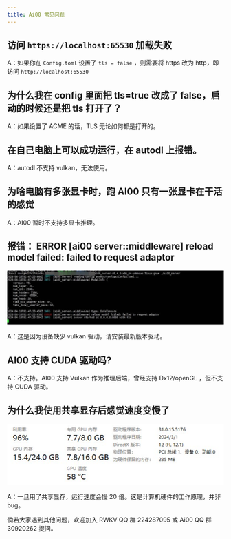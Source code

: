 ```yaml
---
title: Ai00 常见问题
---
```


## 访问 `https://localhost:65530` 加载失败

A：如果你在 `Config.toml` 设置了 `tls = false` ，则需要将 https 改为 http，即访问 `http://localhost:65530`

## 为什么我在 config 里面把 tls=true 改成了 false，启动的时候还是把 tls 打开了？

A：如果设置了 ACME 的话，TLS 无论如何都是打开的。

## 在自己电脑上可以成功运行，在 autodl 上报错。

A：autodl 不支持 vulkan，无法使用。

## 为啥电脑有多张显卡时，跑 AI00 只有一张显卡在干活的感觉

A：AI00 暂时不支持多显卡推理。

## 报错： ERROR [ai00 server::middleware] reload model failed: failed to request adaptor

![alt text](./imgs/Ai00-qa.jpg)

A：这是因为设备缺少 vulkan 驱动，请安装最新版本驱动。

## AI00 支持 CUDA 驱动吗?

A：不支持。AI00 支持 Vulkan 作为推理后端，曾经支持 Dx12/openGL ，但不支持 CUDA 驱动。

## 为什么我使用共享显存后感觉速度变慢了

![alt text](./imgs/ai00-qa1.png)

A：一旦用了共享显存，运行速度会慢 20 倍。这是计算机硬件的工作原理，并非 bug。


倘若大家遇到其他问题，欢迎加入 RWKV QQ 群 224287095 或 Ai00 QQ 群 30920262 提问。